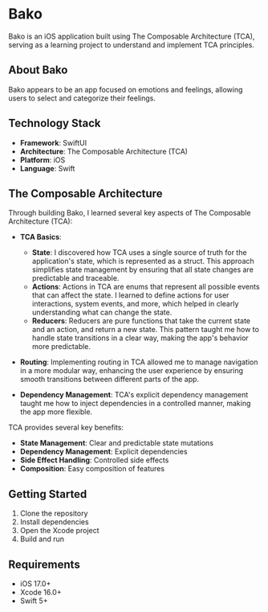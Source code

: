 # Bako

Bako is an iOS application built using The Composable Architecture (TCA), serving as a learning project to understand and implement TCA principles.

## About Bako

Bako appears to be an app focused on emotions and feelings, allowing users to select and categorize their feelings.

## Technology Stack

- **Framework**: SwiftUI
- **Architecture**: The Composable Architecture (TCA)
- **Platform**: iOS
- **Language**: Swift

## The Composable Architecture

Through building Bako, I learned several key aspects of The Composable Architecture (TCA):

- **TCA Basics**: 
  - **State**: I discovered how TCA uses a single source of truth for the application's state, which is represented as a struct. This approach simplifies state management by ensuring that all state changes are predictable and traceable.
  - **Actions**: Actions in TCA are enums that represent all possible events that can affect the state. I learned to define actions for user interactions, system events, and more, which helped in clearly understanding what can change the state.
  - **Reducers**: Reducers are pure functions that take the current state and an action, and return a new state. This pattern taught me how to handle state transitions in a clear way, making the app's behavior more predictable.

- **Routing**: Implementing routing in TCA allowed me to manage navigation in a more modular way, enhancing the user experience by ensuring smooth transitions between different parts of the app.

- **Dependency Management**: TCA's explicit dependency management taught me how to inject dependencies in a controlled manner, making the app more flexible.

TCA provides several key benefits:

- **State Management**: Clear and predictable state mutations
- **Dependency Management**: Explicit dependencies
- **Side Effect Handling**: Controlled side effects
- **Composition**: Easy composition of features

## Getting Started

1. Clone the repository
2. Install dependencies
3. Open the Xcode project
4. Build and run

## Requirements

- iOS 17.0+
- Xcode 16.0+
- Swift 5+